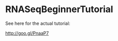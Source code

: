RNASeqBeginnerTutorial
======================

See here for the actual tutorial:

http://goo.gl/PnaaP7
